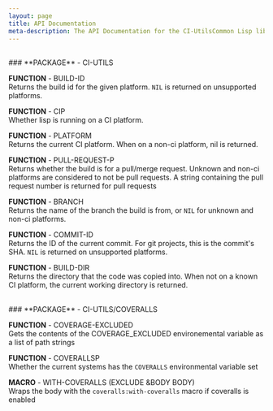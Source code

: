 ```yaml
---
layout: page
title: API Documentation
meta-description: The API Documentation for the CI-UtilsCommon Lisp library.
---
```



<br>
### <a name="package-ci-utils"></a>**PACKAGE** - CI-UTILS 

<a name="function-ci-utils:build-id"></a>**FUNCTION** - BUILD-ID   
Returns the build id for the given platform. `NIL` is returned on unsupported
   platforms.

<a name="function-ci-utils:cip"></a>**FUNCTION** - CIP   
Whether lisp is running on a CI platform.

<a name="function-ci-utils:platform"></a>**FUNCTION** - PLATFORM   
Returns the current CI platform.  When on a non-ci platform, nil is returned.

<a name="function-ci-utils:pull-request-p"></a>**FUNCTION** - PULL-REQUEST-P   
Returns whether the build is for a pull/merge request.  Unknown and non-ci
   platforms are considered to not be pull requests.  A string containing the
   pull request number is returned for pull requests

<a name="function-ci-utils:branch"></a>**FUNCTION** - BRANCH   
Returns the name of the branch the build is from, or `NIL` for unknown and
   non-ci platforms.

<a name="function-ci-utils:commit-id"></a>**FUNCTION** - COMMIT-ID   
Returns the ID of the current commit.  For git projects, this is the commit's
   SHA. `NIL` is returned on unsupported platforms.

<a name="function-ci-utils:build-dir"></a>**FUNCTION** - BUILD-DIR   
Returns the directory that the code was copied into.  When not on a known CI
   platform, the current working directory is returned.

<br>
### <a name="package-ci-utils/coveralls"></a>**PACKAGE** - CI-UTILS/COVERALLS 

<a name="function-ci-utils/coveralls:coverage-excluded"></a>**FUNCTION** - COVERAGE-EXCLUDED   
Gets the contents of the COVERAGE_EXCLUDED environemental variable as a list
   of path strings

<a name="function-ci-utils/coveralls:coverallsp"></a>**FUNCTION** - COVERALLSP   
Whether the current systems has the `COVERALLS` environmental variable set

<a name="macro-ci-utils/coveralls:with-coveralls"></a>**MACRO** - WITH-COVERALLS (EXCLUDE &BODY BODY)  
Wraps the body with the `coveralls:with-coveralls` macro if coveralls is enabled


